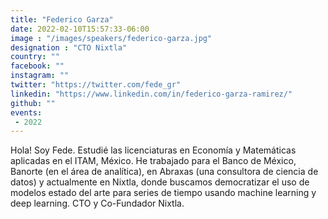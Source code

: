 ```yaml
---
title: "Federico Garza"
date: 2022-02-10T15:57:33-06:00
image : "/images/speakers/federico-garza.jpg"
designation : "CTO Nixtla"
country: ""
facebook: ""
instagram: ""
twitter: "https://twitter.com/fede_gr"
linkedin: "https://www.linkedin.com/in/federico-garza-ramirez/"
github: ""
events:
 - 2022
---
```


Hola! Soy Fede. Estudié las licenciaturas en Economía y Matemáticas aplicadas en el ITAM, México. He trabajado para el Banco de México, Banorte (en el área de analítica), en Abraxas (una consultora de ciencia de datos) y actualmente en Nixtla, donde buscamos democratizar el uso de modelos estado del arte para series de tiempo usando machine learning y deep learning. CTO y Co-Fundador Nixtla.
